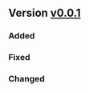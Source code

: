 ## Version [v0.0.1](https://github.com/GregTech-Engineering/GregTech-Engineering-Core/compare/latest-main...main)
### Added

### Fixed

### Changed